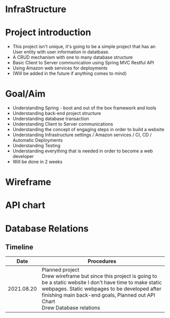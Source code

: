 # InfraStructure

# Project introduction
- This project isn't unique, it's going to be a simple project that has an User entity with user information in datatbase.
- A CRUD mechanism with one to many database structure
- Basic Client to Server communication using Spring MVC Restful API
- Using Amazon web services for deployments
- (Will be added in the future if anything comes to mind)

# Goal/Aim
- Understanding Spring - boot and out of the box framework and tools
- Understanding back-end project structure
- Understanding database transaction
- Understanding Client to Server communications
- Understanding the concept of engaging steps in order to build a website
- Understanding Infrastructure settings / Amazon services / CI, CD / Automatic Deployments
- Understanding Testing
- Understanding everything that is needed in order to become a web developer
- Will be done in 2 weeks


# Wireframe

# API chart

# Database Relations

## Timeline
| Date      | Procedures                                                    |
| ---------- | ------------------------------------------------------------ |
| 2021.08.20 | Planned project </br> Drew wireframe but since this project is going to be a static website I don't have time to make static webpages. Static webpages to be developed after finishing main back-end goals, Planned out API Chart </br> Drew Database relations |
